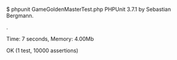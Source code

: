 $ phpunit GameGoldenMasterTest.php 
PHPUnit 3.7.1 by Sebastian Bergmann.

.

Time: 7 seconds, Memory: 4.00Mb

OK (1 test, 10000 assertions)
